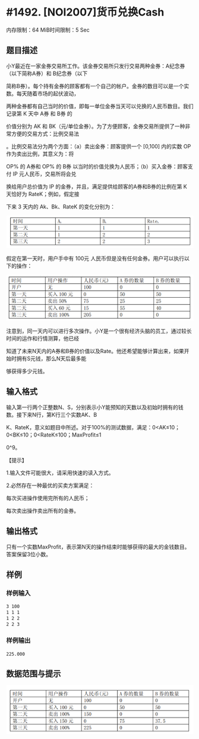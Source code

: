 # #1492. [NOI2007]货币兑换Cash

内存限制：64 MiB时间限制：5 Sec

## 题目描述

小Y最近在一家金券交易所工作。该金券交易所只发行交易两种金券：A纪念券（以下简称A券）和 B纪念券（以下

简称B券）。每个持有金券的顾客都有一个自己的帐户。金券的数目可以是一个实数。每天随着市场的起伏波动，

两种金券都有自己当时的价值，即每一单位金券当天可以兑换的人民币数目。我们记录第 K 天中 A券 和 B券 的

价值分别为 AK 和 BK（元/单位金券）。为了方便顾客，金券交易所提供了一种非常方便的交易方式：比例交易法

。比例交易法分为两个方面：（a）卖出金券：顾客提供一个 [0,100] 内的实数 OP 作为卖出比例，其意义为：将

 OP% 的 A券和 OP% 的 B券 以当时的价值兑换为人民币；（b）买入金券：顾客支付 IP 元人民币，交易所将会兑

换给用户总价值为 IP 的金券，并且，满足提供给顾客的A券和B券的比例在第 K 天恰好为 RateK；例如，假定接

下来 3 天内的 Ak、Bk、RateK 的变化分别为：

![](upload/201604/dd(1).png)

假定在第一天时，用户手中有 100元 人民币但是没有任何金券。用户可以执行以下的操作：

![](upload/201604/dd(2).png)

注意到，同一天内可以进行多次操作。小Y是一个很有经济头脑的员工，通过较长时间的运作和行情测算，他已经

知道了未来N天内的A券和B券的价值以及Rate。他还希望能够计算出来，如果开始时拥有S元钱，那么N天后最多能

够获得多少元钱。

## 输入格式

输入第一行两个正整数N、S，分别表示小Y能预知的天数以及初始时拥有的钱数。接下来N行，第K行三个实数AK、B

K、RateK，意义如题目中所述。对于100%的测试数据，满足：0<AK&le;10；0<BK&le;10；0<RateK&le;100；MaxProfit&le;1

0^9。

【提示】

1.输入文件可能很大，请采用快速的读入方式。

2.必然存在一种最优的买卖方案满足：

每次买进操作使用完所有的人民币；

每次卖出操作卖出所有的金券。

## 输出格式

只有一个实数MaxProfit，表示第N天的操作结束时能够获得的最大的金钱数目。答案保留3位小数。

## 样例

### 样例输入

    
    3 100
    1 1 1
    1 2 2
    2 2 3
    

### 样例输出

    
    225.000
    

## 数据范围与提示

![](upload/201604/dd(3).png)
